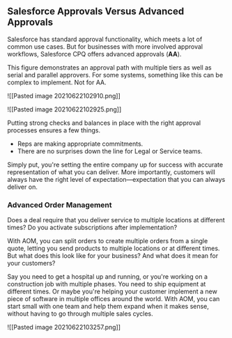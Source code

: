 ## Salesforce Approvals Versus Advanced Approvals

Salesforce has standard approval functionality, which meets a lot of common use cases. But for businesses with more involved approval workflows, Salesforce CPQ offers advanced approvals (**AA**).

This figure demonstrates an approval path with multiple tiers as well as serial and parallel approvers. For some systems, something like this can be complex to implement. Not for AA.

![[Pasted image 20210622102910.png]]

![[Pasted image 20210622102925.png]]

Putting strong checks and balances in place with the right approval processes ensures a few things.

-   Reps are making appropriate commitments.
-   There are no surprises down the line for Legal or Service teams.

Simply put, you're setting the entire company up for success with accurate representation of what you can deliver. More importantly, customers will always have the right level of expectation—expectation that you can always deliver on.

### Advanced Order Management

Does a deal require that you deliver service to multiple locations at different times? Do you activate subscriptions after implementation?

With AOM, you can split orders to create multiple orders from a single quote, letting you send products to multiple locations or at different times. But what does this look like for your business? And what does it mean for your customers? 

Say you need to get a hospital up and running, or you're working on a construction job with multiple phases. You need to ship equipment at different times. Or maybe you're helping your customer implement a new piece of software in multiple offices around the world. With AOM, you can start small with one team and help them expand when it makes sense, without having to go through multiple sales cycles.

![[Pasted image 20210622103257.png]]